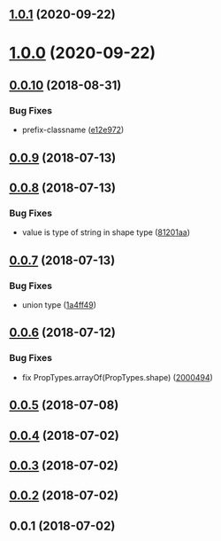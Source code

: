 <a name="1.0.1"></a>
## [1.0.1](https://github.com/imcuttle/react-table-doc/compare/v1.0.0...v1.0.1) (2020-09-22)



<a name="1.0.0"></a>
# [1.0.0](https://github.com/imcuttle/react-table-doc/compare/v0.0.10...v1.0.0) (2020-09-22)



<a name="0.0.10"></a>
## [0.0.10](https://github.com/imcuttle/react-table-doc/compare/v0.0.9...v0.0.10) (2018-08-31)


### Bug Fixes

* prefix-classname ([e12e972](https://github.com/imcuttle/react-table-doc/commit/e12e972))



<a name="0.0.9"></a>
## [0.0.9](https://github.com/imcuttle/react-table-doc/compare/v0.0.8...v0.0.9) (2018-07-13)



<a name="0.0.8"></a>
## [0.0.8](https://github.com/imcuttle/react-table-doc/compare/v0.0.7...v0.0.8) (2018-07-13)


### Bug Fixes

* value is type of string in shape type ([81201aa](https://github.com/imcuttle/react-table-doc/commit/81201aa))



<a name="0.0.7"></a>
## [0.0.7](https://github.com/imcuttle/react-table-doc/compare/v0.0.6...v0.0.7) (2018-07-13)


### Bug Fixes

* union type ([1a4ff49](https://github.com/imcuttle/react-table-doc/commit/1a4ff49))



<a name="0.0.6"></a>
## [0.0.6](https://github.com/imcuttle/react-table-doc/compare/v0.0.5...v0.0.6) (2018-07-12)


### Bug Fixes

* fix PropTypes.arrayOf(PropTypes.shape) ([2000494](https://github.com/imcuttle/react-table-doc/commit/2000494))



<a name="0.0.5"></a>
## [0.0.5](https://github.com/imcuttle/react-table-doc/compare/v0.0.4...v0.0.5) (2018-07-08)



<a name="0.0.4"></a>
## [0.0.4](https://github.com/imcuttle/react-table-doc/compare/v0.0.3...v0.0.4) (2018-07-02)



<a name="0.0.3"></a>
## [0.0.3](https://github.com/imcuttle/react-table-doc/compare/v0.0.2...v0.0.3) (2018-07-02)



<a name="0.0.2"></a>
## [0.0.2](https://github.com/imcuttle/react-table-doc/compare/v0.0.1...v0.0.2) (2018-07-02)



<a name="0.0.1"></a>
## 0.0.1 (2018-07-02)



